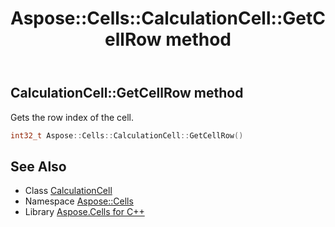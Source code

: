 ﻿---
title: Aspose::Cells::CalculationCell::GetCellRow method
linktitle: GetCellRow
second_title: Aspose.Cells for C++ API Reference
description: 'Aspose::Cells::CalculationCell::GetCellRow method. Gets the row index of the cell in C++.'
type: docs
weight: 800
url: /cpp/aspose.cells/calculationcell/getcellrow/
---
## CalculationCell::GetCellRow method


Gets the row index of the cell.

```cpp
int32_t Aspose::Cells::CalculationCell::GetCellRow()
```

## See Also

* Class [CalculationCell](../)
* Namespace [Aspose::Cells](../../)
* Library [Aspose.Cells for C++](../../../)
